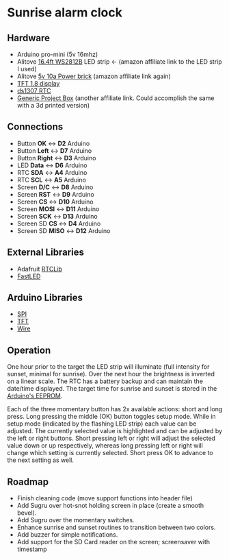 # Sunrise alarm clock

## Hardware
* Arduino pro-mini (5v 16mhz)
* Alitove [16.4ft WS2812B](https://amzn.to/2L266wj) LED strip <- (amazon affiliate link to the LED strip I used)
* Alitove [5v 10a Power brick](https://amzn.to/2zoA7Vr) (amazon affiliate link again)
* [TFT 1.8 display](https://www.adafruit.com/product/358)
* [ds1307 RTC](https://learn.adafruit.com/ds1307-real-time-clock-breakout-board-kit)
* [Generic Project Box](https://amzn.to/2L0KvnS) (another affiliate link.  Could accomplish the same with a 3d printed version)

## Connections
* Button **OK** <-> **D2** Arduino
* Button **Left** <-> **D7** Arduino
* Button **Right** <-> **D3** Arduino
* LED **Data** <-> **D6** Arduino
* RTC **SDA** <-> **A4** Arduino
* RTC **SCL** <-> **A5** Arduino
* Screen **D/C** <-> **D8** Arduino
* Screen **RST** <-> **D9** Arduino
* Screen **CS** <-> **D10** Arduino
* Screen **MOSI** <-> **D11** Arduino
* Screen **SCK** <-> **D13** Arduino
* Screen SD **CS** <-> **D4** Arduino
* Screen SD **MISO** <-> **D12** Arduino

## External Libraries
* Adafruit [RTCLib](https://github.com/adafruit/RTClib)
* [FastLED](https://github.com/FastLED/FastLED)

## Arduino Libraries
* [SPI](https://www.arduino.cc/en/Reference/SPI)
* [TFT](https://www.arduino.cc/en/Reference/TFTLibrary)
* [Wire](https://www.arduino.cc/en/Reference/Wire)

## Operation
One hour prior to the target the LED strip will illuminate (full intensity for sunset, minimal for sunrise).  Over the next hour the brightness is inverted on a linear scale.  The RTC has a battery backup and can maintain the date/time displayed.  The target time for sunrise and sunset is stored in the [Arduino's EEPROM](https://www.arduino.cc/en/Reference/EEPROM).


Each of the three momentary button has 2x available actions:  short and long press.  Long pressing the middle (OK) button toggles setup mode.  While in setup mode (indicated by the flashing LED strip) each value can be adjusted.  The currently selected value is highlighted and can be adjusted by the left or right buttons.  Short pressing left or right will adjust the selected value down or up respectively, whereas long pressing left or right will change which setting is currently selected.  Short press OK to advance to the next setting as well.

## Roadmap
* Finish cleaning code (move support functions into header file)
* Add Sugru over hot-snot holding screen in place (create a smooth bevel).
* Add Sugru over the momentary switches.
* Enhance sunrise and sunset routines to transition between two colors.
* Add buzzer for simple notifications.
* Add support for the SD Card reader on the screen; screensaver with timestamp
